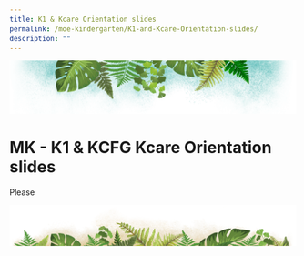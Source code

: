 ```yaml
---
title: K1 & Kcare Orientation slides
permalink: /moe-kindergarten/K1-and-Kcare-Orientation-slides/
description: ""
---
```

![](/images/Banner.png)

# MK - K1 & KCFG Kcare Orientation slides

Please

![](/images/bg-bottom.png)